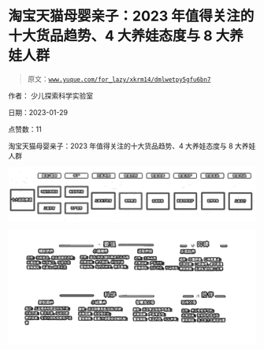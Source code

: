 # 淘宝天猫母婴亲子：2023 年值得关注的十大货品趋势、4 大养娃态度与 8 大养娃人群

> 原文：[`www.yuque.com/for_lazy/xkrm14/dmlwetpy5gfu6bn7`](https://www.yuque.com/for_lazy/xkrm14/dmlwetpy5gfu6bn7)



作者： 少儿探索科学实验室 

日期：2023-01-29 

点赞数：11 

淘宝天猫母婴亲子：2023 年值得关注的十大货品趋势、4 大养娃态度与 8 大养娃人群 

![](img/64aa2b53d940a9345f6094cd4be2394c.png)  

![](img/4b707dfd2d3aa76be2e003fd6302a709.png)  

